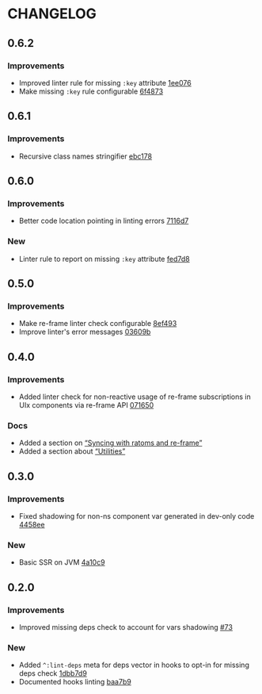 # CHANGELOG

## 0.6.2

### Improvements

- Improved linter rule for missing `:key` attribute [1ee076](https://github.com/pitch-io/uix/commit/1ee076bf1f877e82f105a65faaa0e6586e7c4dc1)
- Make missing `:key` rule configurable [6f4873](https://github.com/pitch-io/uix/commit/6f4873af5881cda2e3a44e0c4223c399efcf79e4)

## 0.6.1

### Improvements

- Recursive class names stringifier [ebc178](https://github.com/pitch-io/uix/commit/ebc1787dce975a7608aab5549006b7a71aa327ea)

## 0.6.0

### Improvements

- Better code location pointing in linting errors [7116d7](https://github.com/pitch-io/uix/commit/7116d76f18d6d7d216ec410894142bd041550de8)

### New

- Linter rule to report on missing `:key` attribute [fed7d8](https://github.com/pitch-io/uix/commit/fed7d8e0e2532dd6edf82dc60425a7a6e062813b)

## 0.5.0

### Improvements

- Make re-frame linter check configurable [8ef493](https://github.com/pitch-io/uix/commit/8ef4932f88071377e16dde755c18a8e60aaf05e7)
- Improve linter's error messages [03609b](https://github.com/pitch-io/uix/commit/03609bd305c6706f830a24517999f6e90527ce35)

## 0.4.0

### Improvements

- Added linter check for non-reactive usage of re-frame subscriptions in UIx components via re-frame API [071650](https://github.com/pitch-io/uix/commit/0716507b6bfdcb28091879ef14958aae4300c751)

### Docs

- Added a section on [“Syncing with ratoms and re-frame”](https://github.com/pitch-io/uix/blob/master/docs/interop-with-reagent.md#syncing-with-ratoms-and-re-frame)
- Added a section about [“Utilities”](https://github.com/pitch-io/uix/blob/master/docs/utilities.md)

## 0.3.0

### Improvements

- Fixed shadowing for non-ns component var generated in dev-only code [4458ee](https://github.com/pitch-io/uix/commit/4458ee7c31aa87e98961140ba0fa2807f57d2de9)

### New

- Basic SSR on JVM [4a10c9](https://github.com/pitch-io/uix/commit/4a10c9b9282fadb2c58029d0786ceba77f4487f4)

## 0.2.0

### Improvements

- Improved missing deps check to account for vars shadowing [#73](https://github.com/pitch-io/uix/pull/73)

### New

- Added `^:lint-deps` meta for deps vector in hooks to opt-in for missing deps check [1dbb7d9](https://github.com/pitch-io/uix/commit/1dbb7d93d17941e3066e5d5a3029d0642868c8c0)
- Documented hooks linting [baa7b9](https://github.com/pitch-io/uix/commit/baa7b90850378102d89c4fa15022569d769c1bef)

